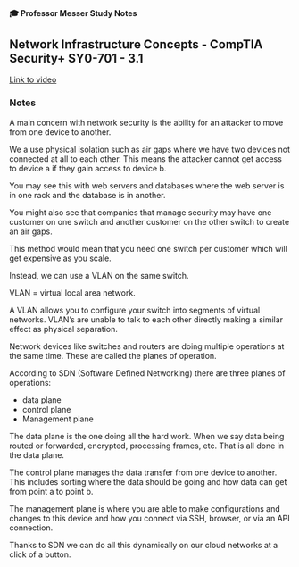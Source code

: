 #### 🎓 Professor Messer Study Notes

## Network Infrastructure Concepts - CompTIA Security+ SY0-701 - 3.1

[Link to video](https://youtu.be/jd001Hj7XWM?si=Kz2h5OYg3MsM5hmc)

### Notes

A main concern with network security is the ability for an attacker to move from one device to another.

We a use physical isolation such as air gaps where we have two devices not connected at all to each other. This means the attacker cannot get access to device a if they gain access to device b.

You may see this with web servers and databases where the web server is in one rack and the database is in another.

You might also see that companies that manage security may have one customer on one switch and another customer on the other switch to create an air gaps.

This method would mean that you need one switch per customer which will get expensive as you scale. 

Instead, we can use a VLAN on the same switch.

VLAN = virtual local area network.

A VLAN allows you to configure your switch into segments of virtual networks. VLAN’s are unable to talk to each other directly making a similar effect as physical separation.

Network devices like switches and routers are doing multiple operations at the same time. These are called the planes of operation. 

According to SDN (Software Defined Networking) there are three planes of operations:
- data plane
- control plane
- Management plane

The data plane is the one doing all the hard work. When we say data being routed or forwarded, encrypted, processing frames, etc. That is all done in the data plane.

The control plane manages the data transfer from one device to another. This includes sorting where the data should be going and how data can get from point a to point b.

The management plane is where you are able to make configurations and changes to this device and how you connect via SSH, browser, or via an API connection. 

Thanks to SDN we can do all this dynamically on our cloud networks at a click of a button. 
